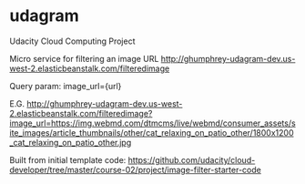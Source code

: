 # udagram
Udacity Cloud Computing Project

Micro service for filtering an image URL http://ghumphrey-udagram-dev.us-west-2.elasticbeanstalk.com/filteredimage

Query param: image_url={url}

E.G. 
http://ghumphrey-udagram-dev.us-west-2.elasticbeanstalk.com/filteredimage?image_url=https://img.webmd.com/dtmcms/live/webmd/consumer_assets/site_images/article_thumbnails/other/cat_relaxing_on_patio_other/1800x1200_cat_relaxing_on_patio_other.jpg

Built from initial template code: https://github.com/udacity/cloud-developer/tree/master/course-02/project/image-filter-starter-code
